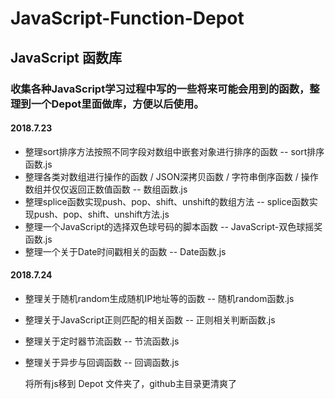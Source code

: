 # JavaScript-Function-Depot
## JavaScript 函数库
### 收集各种JavaScript学习过程中写的一些将来可能会用到的函数，整理到一个Depot里面做库，方便以后使用。
#### 2018.7.23
- 整理sort排序方法按照不同字段对数组中嵌套对象进行排序的函数  -- sort排序函数.js
- 整理各类对数组进行操作的函数 / JSON深拷贝函数 / 字符串倒序函数 / 操作数组并仅仅返回正数值函数 -- 数组函数.js
- 整理splice函数实现push、pop、shift、unshift的数组方法 -- splice函数实现push、pop、shift、unshift方法.js 
- 整理一个JavaScript的选择双色球号码的脚本函数  -- JavaScript-双色球摇奖函数.js
- 整理一个关于Date时间戳相关的函数  --  Date函数.js

#### 2018.7.24
- 整理关于随机random生成随机IP地址等的函数  --  随机random函数.js
- 整理关于JavaScript正则匹配的相关函数  --  正则相关判断函数.js
- 整理关于定时器节流函数  --  节流函数.js
- 整理关于异步与回调函数  --  回调函数.js

  将所有js移到 Depot 文件夹了，github主目录更清爽了

